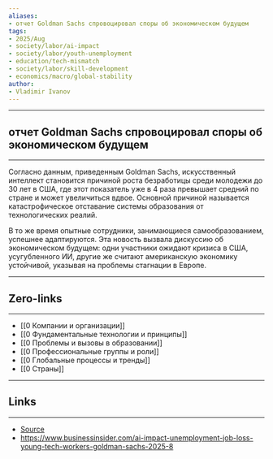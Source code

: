 ```yaml
---
aliases: 
- отчет Goldman Sachs спровоцировал споры об экономическом будущем
tags:
- 2025/Aug
- society/labor/ai-impact
- society/labor/youth-unemployment
- education/tech-mismatch
- society/labor/skill-development
- economics/macro/global-stability
author:
- Vladimir Ivanov
---
```

-----
##  отчет Goldman Sachs спровоцировал споры об экономическом будущем
-----
Согласно данным, приведенным Goldman Sachs, искусственный интеллект становится причиной роста безработицы среди молодежи до 30 лет в США, где этот показатель уже в 4 раза превышает средний по стране и может увеличиться вдвое. Основной причиной называется катастрофическое отставание системы образования от технологических реалий. 

В то же время опытные сотрудники, занимающиеся самообразованием, успешнее адаптируются. Эта новость вызвала дискуссию об экономическом будущем: одни участники ожидают кризиса в США, усугубленного ИИ, другие же считают американскую экономику устойчивой, указывая на проблемы стагнации в Европе.

---
## Zero-links
---
- [[0 Компании и организации]]
- [[0 Фундаментальные технологии и принципы]]
- [[0 Проблемы и вызовы в образовании]]
- [[0 Профессиональные группы и роли]]
- [[0 Глобальные процессы и тренды]]
- [[0 Страны]]

---
## Links
---
- [Source](https://t.me/turboproject/1928)
- https://www.businessinsider.com/ai-impact-unemployment-job-loss-young-tech-workers-goldman-sachs-2025-8